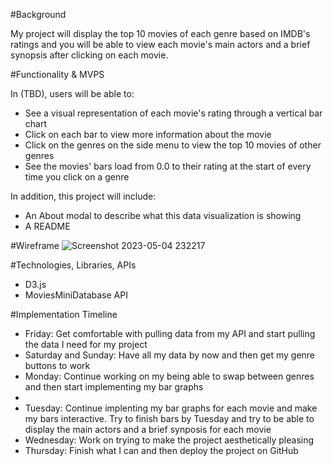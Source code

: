 #Background

My project will display the top 10 movies of each genre based on IMDB's ratings 
and you will be able to view each movie's main actors and a brief synopsis after 
clicking on each movie. 


#Functionality & MVPS

In (TBD), users will be able to:
<ul>
    <li>See a visual representation of each movie's rating through a vertical bar chart</li>
    <li>Click on each bar to view more information about the movie</li>
    <li>Click on the genres on the side menu to view the top 10 movies of other genres</li>
    <li>See the movies' bars load from 0.0 to their rating at the start of every time you click on a genre</li>
</ul>

In addition, this project will include:
<ul>
    <li>An About modal to describe what this data visualization is showing</li>
    <li>A README</li>
</ul>

#Wireframe
![Screenshot 2023-05-04 232217](https://user-images.githubusercontent.com/126521511/236371400-36e5e508-2eca-4e63-b7f2-ec9ddf9e5284.png)

#Technologies, Libraries, APIs
<ul>
    <li>D3.js</li>
    <li>MoviesMiniDatabase API</li>
</ul>

#Implementation Timeline
<ul>
    <li>Friday: Get comfortable with pulling data from my API and start pulling the data I need for my project</li>
    <li>Saturday and Sunday: Have all my data by now and then get my genre buttons to work</li> 
    <li>Monday: Continue working on my being able to swap between genres and then start implementing my bar graphs<li>
    <li>Tuesday: Continue implenting my bar graphs for each movie and make my bars interactive. Try to finish bars by Tuesday and try to be able to display the main actors and a brief synposis for each movie</li>
    <li>Wednesday: Work on trying to make the project aesthetically pleasing</li>
    <li>Thursday: Finish what I can and then deploy the project on GitHub</li>
</ul>